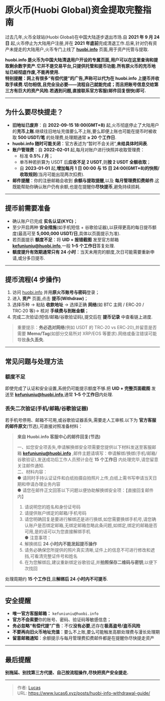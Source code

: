 # 原火币(Huobi Global)资金提取完整指南


过去几年,火币全球站(Huobi Global)在中国大陆逐步退出市场.自 **2021 年 9 月 24 日** 起,火币停止为大陆用户注册,并在 **2021 年底前**完成清退工作.后来,针对仍有资产未提走的大陆用户,火币专门上线了 [**huobi.info**](https://www.huobi.info/) 页面,用于资产托管与提取.

**huobi.info 是火币为中国大陆清退用户开设的专属页面,用户可以在这里查询和提取剩余数字资产.它并不是交易平台,只提供托管和提币功能.所有原火币的充币地址已经彻底作废,不能再使用.**  
**特别提醒：网上有很多“有偿代提”的广告,声称可以代为在 huobi.info 上提币并收取手续费.切勿相信,且完全没必要——流程自己就能完成；而且把账号信息交给第三方有巨大的资产风险.若遇到问题,直接联系官方客服(邮件回复很快)即可.**

---

## 为什么要尽快提走？

- **旧地址已废弃**：自 **2022-09-15 18:00(GMT+8)** 起,火币彻底停止了大陆用户的**充币上账**.继续往旧地址充值要么不上账,要么即便上账也可能在提币时被收取 **500 USDT/笔** 的处理费,处理期通常 **≥ 20 个工作日**.  
- **huobi.info 随时可能关闭**：官方表述为“暂时不会关闭”,**未给具体时间表**.  
- **账户管理费**：自 **2022-02-01** 起,每月对账户进行快照并收取管理费：  
  - 标准 **0.5% / 月**；  
  - 单币种若折算为 USDT 后**应收不足 2 USDT**,则**按 2 USDT 全额收取**；  
  - 自 **2023-01-01** 起,**增加每月 1 日 00:00 与 15 日 24:00(GMT+8)的快照/收取规则**(当月可能出现两次扣费).  
- **邮件提醒**：你的注册邮箱会收到 **余额与提取提醒**,以及 **每月管理费扣费邮件**.这既能帮助你确认账户仍有余额,也是在提醒你**尽快提币**,避免持续损耗.

---

## 提币前需要准备

- 确认账户已完成 **实名认证(KYC)**；  
- 至少开启两种 **安全措施**(如手机短信 + 谷歌验证器),以获得更高的每日提币额度(最高可至 **5,000,000 USDT/日**,具体以页面提示为准).  
- 若页面提示 **额度不足**：将 **UID + 报错截图** 发至官方邮箱 **kefuniuniu@huobi.info**,一般 **1–5 个工作日**答复处理.  
- **额度提升有效期通常只有 24 小时**：当天未用完的额度,次日可能需要重新申请,或分多日提币.

---

## 提币流程(4 步操作)

1. 访问 [huobi.info](https://www.huobi.info) 并用**原火币账号与密码**登录；  
2. 进入 **资产** 页面,点击 **提币(Withdraw)**；  
3. 选择币种 → 粘贴 **收款地址** → 选择正确 **网络**(如 BTC 主网 / ERC‑20 / TRC‑20 等)→ 核对 **手续费与到账金额**；  
4. 完成二次验证(短信/邮箱/谷歌验证码),提交后在 **提币记录** 中查看链上进度.

> 重要提示：**务必选对网络**(例如 USDT 的 TRC‑20 vs ERC‑20),并留意是否需要 **Memo/Tag**(如部分交易所对 XRP/EOS 等要求).网络或备注错误可能导致**永久丢失**.

---

## 常见问题与处理方法

### 额度不足
即使完成了认证和安全设置,系统仍可能提示额度不够.把 **UID + 完整页面截图** 发送至 **kefuniuniu@huobi.info**,通常 **1–5 个工作日**内处理.

### 丢失二次验证(手机/邮箱/谷歌验证器)
若手机号停用、邮箱不可用,或谷歌验证器丢失,需要走人工审核.以下为 **官方客服的邮件原文**(节选),可直接对照准备材料：

> **来自 Huobi.info 客服中心的邮件回复(节选)**  
>  
> 一、如您安全项丢失,申请解换绑安全项需要您提供以下材料发送至客服邮箱 **kefuniuniu@huobi.info** ,邮件主题请填写：申请解绑/换绑(手机/邮箱/谷歌验证),发送成功后工作人员预计会在 **15 个工作日** 内处理完毕,请您留意关注邮件通知.  
> 二、材料内容：  
> ● 请同时手持认证证件和白纸拍摄自拍照片上传,白纸上需书写申请当天日期和申请办理业务内容  
> ● 请您在邮件正文回答以下问题以便协助解换绑安全项：【直接回复邮件内】  
> 1. 请说明您的姓名和身份证号码  
> 2. 请提供账户绑定的邮箱/手机号码  
> 3. 请您明确回复是要进行解绑还是进行换绑,如您需要换绑手机号,请您确认账户是否绑定邮箱,无绑定邮箱忽略此条问题,如绑定,绑定的邮箱是否可用,是的话可以为您直接解绑手机  
> ● 注意事项：  
> 1. 解换绑后 **24 小时内不能发起提币操作**  
> 2. 请务必确保您所提供的照片真实清晰,证件上的信息不可进行修改和遮挡,可看清完整证件号和姓名  
> 3. 在为您解绑后,建议重新绑定谷歌验证,并**拍照保存二维码与密钥**,以便下次找回

处理周期约 **15 个工作日**,且**解绑后 24 小时内不可提币**.

---

## 安全提醒

- **唯一官方客服邮箱：** `kefuniuniu@huobi.info`  
- **官方不会索要**你的账号、密码、验证码等敏感信息；  
- **务必忽略“有偿代提”广告**：不仅**没有必要**,还存在**极高盗号/盗币风险**
- **不要再向旧火币地址充值**：要么不上账,要么可能触发高额处理费与漫长处理期
- **留意邮箱通知**：余额提示与每月管理费扣费邮件都是在提醒你尽快提走资产

---

## 最后提醒

**别拖延、别找第三方代提、自己按流程操作,尽快把资产安全提走.**



---

> 作者: [Lucas](https://www.lucas6.xyz)  
> URL: https://www.lucas6.xyz/posts/huobi-info-withdrawal-guide/  

